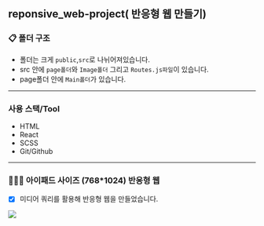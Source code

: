 ## reponsive_web-project( 반응형 웹 만들기)

### 📋 폴더 구조

- 폴더는 크게 `public`,`src`로 나뉘어져있습니다.
- src 안에 `page폴더`와 `Image폴더` 그리고 `Routes.js파일`이 있습니다.
- page폴더 안에 `Main폴더`가 있습니다.

---
### 사용 스택/Tool 
- HTML
- React
- SCSS
- Git/Github
---

### 💁🏻‍♀️ 아이패드 사이즈 (768*1024) 반응형 웹 
- [x] 미디어 쿼리를 활용해 반응형 웹을 만들었습니다.

![](https://images.velog.io/images/chloeee/post/00f4ed99-fb41-4765-ad71-d243f3623499/%E1%84%89%E1%85%B3%E1%84%8F%E1%85%B3%E1%84%85%E1%85%B5%E1%86%AB%E1%84%89%E1%85%A3%E1%86%BA%202021-01-23%20%E1%84%8B%E1%85%A9%E1%84%92%E1%85%AE%2010.38.01.png)
